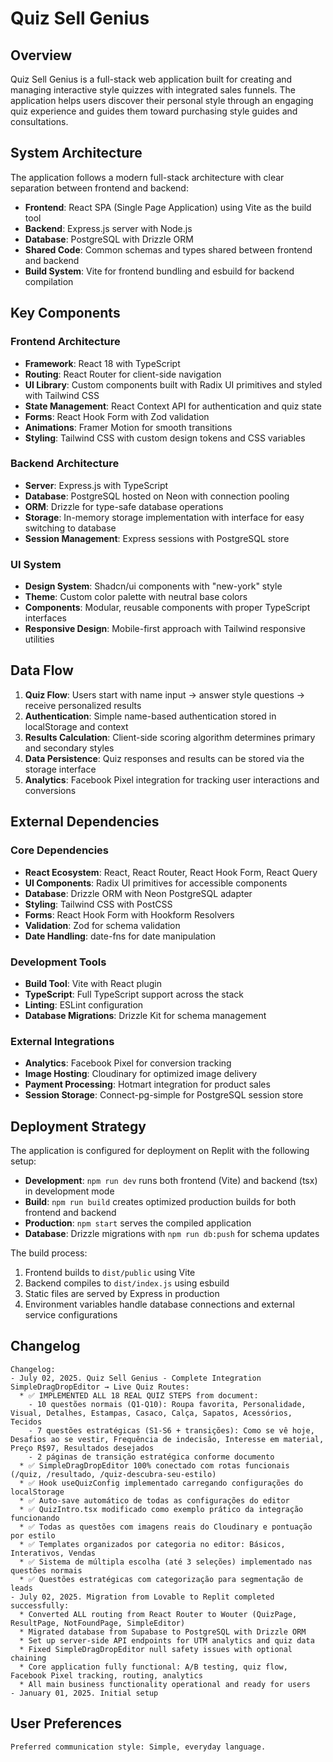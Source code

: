 # Quiz Sell Genius

## Overview

Quiz Sell Genius is a full-stack web application built for creating and managing interactive style quizzes with integrated sales funnels. The application helps users discover their personal style through an engaging quiz experience and guides them toward purchasing style guides and consultations.

## System Architecture

The application follows a modern full-stack architecture with clear separation between frontend and backend:

- **Frontend**: React SPA (Single Page Application) using Vite as the build tool
- **Backend**: Express.js server with Node.js
- **Database**: PostgreSQL with Drizzle ORM
- **Shared Code**: Common schemas and types shared between frontend and backend
- **Build System**: Vite for frontend bundling and esbuild for backend compilation

## Key Components

### Frontend Architecture
- **Framework**: React 18 with TypeScript
- **Routing**: React Router for client-side navigation
- **UI Library**: Custom components built with Radix UI primitives and styled with Tailwind CSS
- **State Management**: React Context API for authentication and quiz state
- **Forms**: React Hook Form with Zod validation
- **Animations**: Framer Motion for smooth transitions
- **Styling**: Tailwind CSS with custom design tokens and CSS variables

### Backend Architecture
- **Server**: Express.js with TypeScript
- **Database**: PostgreSQL hosted on Neon with connection pooling
- **ORM**: Drizzle for type-safe database operations
- **Storage**: In-memory storage implementation with interface for easy switching to database
- **Session Management**: Express sessions with PostgreSQL store

### UI System
- **Design System**: Shadcn/ui components with "new-york" style
- **Theme**: Custom color palette with neutral base colors
- **Components**: Modular, reusable components with proper TypeScript interfaces
- **Responsive Design**: Mobile-first approach with Tailwind responsive utilities

## Data Flow

1. **Quiz Flow**: Users start with name input → answer style questions → receive personalized results
2. **Authentication**: Simple name-based authentication stored in localStorage and context
3. **Results Calculation**: Client-side scoring algorithm determines primary and secondary styles
4. **Data Persistence**: Quiz responses and results can be stored via the storage interface
5. **Analytics**: Facebook Pixel integration for tracking user interactions and conversions

## External Dependencies

### Core Dependencies
- **React Ecosystem**: React, React Router, React Hook Form, React Query
- **UI Components**: Radix UI primitives for accessible components
- **Database**: Drizzle ORM with Neon PostgreSQL adapter
- **Styling**: Tailwind CSS with PostCSS
- **Forms**: React Hook Form with Hookform Resolvers
- **Validation**: Zod for schema validation
- **Date Handling**: date-fns for date manipulation

### Development Tools
- **Build Tool**: Vite with React plugin
- **TypeScript**: Full TypeScript support across the stack
- **Linting**: ESLint configuration
- **Database Migrations**: Drizzle Kit for schema management

### External Integrations
- **Analytics**: Facebook Pixel for conversion tracking
- **Image Hosting**: Cloudinary for optimized image delivery
- **Payment Processing**: Hotmart integration for product sales
- **Session Storage**: Connect-pg-simple for PostgreSQL session store

## Deployment Strategy

The application is configured for deployment on Replit with the following setup:

- **Development**: `npm run dev` runs both frontend (Vite) and backend (tsx) in development mode
- **Build**: `npm run build` creates optimized production builds for both frontend and backend
- **Production**: `npm start` serves the compiled application
- **Database**: Drizzle migrations with `npm run db:push` for schema updates

The build process:
1. Frontend builds to `dist/public` using Vite
2. Backend compiles to `dist/index.js` using esbuild
3. Static files are served by Express in production
4. Environment variables handle database connections and external service configurations

## Changelog

```
Changelog:
- July 02, 2025. Quiz Sell Genius - Complete Integration SimpleDragDropEditor → Live Quiz Routes:
  * ✅ IMPLEMENTED ALL 18 REAL QUIZ STEPS from document:
    - 10 questões normais (Q1-Q10): Roupa favorita, Personalidade, Visual, Detalhes, Estampas, Casaco, Calça, Sapatos, Acessórios, Tecidos
    - 7 questões estratégicas (S1-S6 + transições): Como se vê hoje, Desafios ao se vestir, Frequência de indecisão, Interesse em material, Preço R$97, Resultados desejados
    - 2 páginas de transição estratégica conforme documento
  * ✅ SimpleDragDropEditor 100% conectado com rotas funcionais (/quiz, /resultado, /quiz-descubra-seu-estilo)
  * ✅ Hook useQuizConfig implementado carregando configurações do localStorage
  * ✅ Auto-save automático de todas as configurações do editor
  * ✅ QuizIntro.tsx modificado como exemplo prático da integração funcionando
  * ✅ Todas as questões com imagens reais do Cloudinary e pontuação por estilo
  * ✅ Templates organizados por categoria no editor: Básicos, Interativos, Vendas
  * ✅ Sistema de múltipla escolha (até 3 seleções) implementado nas questões normais
  * ✅ Questões estratégicas com categorização para segmentação de leads
- July 02, 2025. Migration from Lovable to Replit completed successfully:
  * Converted ALL routing from React Router to Wouter (QuizPage, ResultPage, NotFoundPage, SimpleEditor)
  * Migrated database from Supabase to PostgreSQL with Drizzle ORM
  * Set up server-side API endpoints for UTM analytics and quiz data
  * Fixed SimpleDragDropEditor null safety issues with optional chaining
  * Core application fully functional: A/B testing, quiz flow, Facebook Pixel tracking, routing, analytics
  * All main business functionality operational and ready for users
- January 01, 2025. Initial setup
```

## User Preferences

```
Preferred communication style: Simple, everyday language.
```
